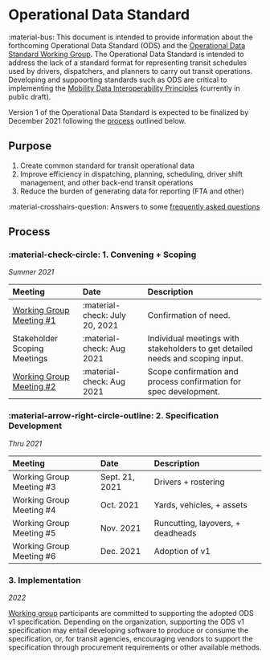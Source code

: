 # Operational Data Standard

:material-bus: This document is intended to provide information about the forthcoming Operational Data Standard (ODS) and the [Operational Data Standard Working Group](working-group.md). The Operational Data Standard is intended to address the lack of a standard format for representing transit schedules used by drivers, dispatchers, and planners to carry out transit operations.  Developing and suppoorting standards such as ODS are critical to implementing the [Mobility Data Interoperability Principles](https://interoperable-mobility.github.io/principles/) (currently in public draft).

Version 1 of the Operational Data Standard is expected to be finalized by December 2021 following the [process](#process) outlined below.

## Purpose

1. Create common standard for transit operational data
2. Improve efficiency in dispatching, planning, scheduling, driver shift management, and other back-end transit operations
3. Reduce the burden of generating data for reporting (FTA and other)

:material-crosshairs-question: Answers to some [frequently asked questions](faq.md)

## Process

### :material-check-circle: 1. Convening + Scoping

*Summer 2021*

| Meeting     | Date  | Description                          |
| :---------- | :---- |:----------------------------------- |
| [Working Group Meeting #1](https://docs.google.com/presentation/d/1ZWjaPDi5MZkWt3kzdOw1CXEGfphbeSdkenjKOAwy7aY/edit?usp=sharing) | :material-check: July 20, 2021 | Confirmation of need. |
| Stakeholder Scoping Meetings | :material-check: Aug 2021 | Individual meetings with stakeholders to get detailed needs and scoping input. |
| [Working Group Meeting #2](https://docs.google.com/presentation/d/1n4ffD1564f_r5WVZlST7w2M0FH0vW6zrQ6dQ1cagvoE/edit?usp=sharing) | :material-check: Aug 2021 | Scope confirmation and process confirmation for spec development. |

### :material-arrow-right-circle-outline: 2. Specification Development

*Thru 2021*

| Meeting     | Date  | Description                          |
| :---------- | :---- |:----------------------------------- |
| Working Group Meeting #3 |  Sept. 21, 2021 | Drivers + rostering |
| Working Group Meeting #4 |  Oct. 2021 | Yards, vehicles, + assets |
| Working Group Meeting #5 |  Nov. 2021 | Runcutting, layovers, +  deadheads |
| Working Group Meeting #6 |  Dec. 2021 | Adoption of v1 |

### 3. Implementation

*2022*

[Working group](working-group.md) participants are committed to supporting the adopted ODS v1 specification. Depending on the organization, supporting the ODS v1 specification may entail developing software to produce or consume the specification, or, for transit agencies, encouraging vendors to support the specification through procurement requirements or other available methods.
